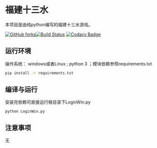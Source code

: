 # 福建十三水

本项目是由纯python编写的福建十三水游戏。

[![GitHub forks](https://img.shields.io/github/forks/SheepHuan/fjsss)](https://github.com/SheepHuan/fjsss/network)[![Build Status](https://travis-ci.org/SheepHuan/fjsss.svg?branch=master)](https://travis-ci.org/SheepHuan/fjsss) [![Codacy Badge](https://api.codacy.com/project/badge/Grade/f8602580d4244422ae613ba9ed72c4a9)](https://www.codacy.com/manual/SheepHuan/fjsss?utm_source=github.com&amp;utm_medium=referral&amp;utm_content=SheepHuan/fjsss&amp;utm_campaign=Badge_Grade)

## 运行环境

操作系统： windows或者Linux ; python 3 ；模块依赖参照requirements.txt

```bash
pip install -r requirements.txt
```

## 编译与运行

安装完依赖可直接运行根目录下LoginWin.py

```
python LoginWin.py
```



## 注意事项

无